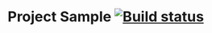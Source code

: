 # Project Sample [![Build status](https://ci.appveyor.com/api/projects/status/7qwq3dta9jwl67mi?svg=true)](https://ci.appveyor.com/project/EGrape99/bdd)
